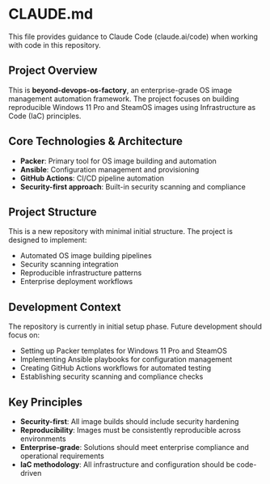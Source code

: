 # CLAUDE.md

This file provides guidance to Claude Code (claude.ai/code) when working with code in this repository.

## Project Overview

This is **beyond-devops-os-factory**, an enterprise-grade OS image management automation framework. The project focuses on building reproducible Windows 11 Pro and SteamOS images using Infrastructure as Code (IaC) principles.

## Core Technologies & Architecture

- **Packer**: Primary tool for OS image building and automation
- **Ansible**: Configuration management and provisioning
- **GitHub Actions**: CI/CD pipeline automation
- **Security-first approach**: Built-in security scanning and compliance

## Project Structure

This is a new repository with minimal initial structure. The project is designed to implement:

- Automated OS image building pipelines
- Security scanning integration
- Reproducible infrastructure patterns
- Enterprise deployment workflows

## Development Context

The repository is currently in initial setup phase. Future development should focus on:

- Setting up Packer templates for Windows 11 Pro and SteamOS
- Implementing Ansible playbooks for configuration management
- Creating GitHub Actions workflows for automated testing
- Establishing security scanning and compliance checks

## Key Principles

- **Security-first**: All image builds should include security hardening
- **Reproducibility**: Images must be consistently reproducible across environments  
- **Enterprise-grade**: Solutions should meet enterprise compliance and operational requirements
- **IaC methodology**: All infrastructure and configuration should be code-driven